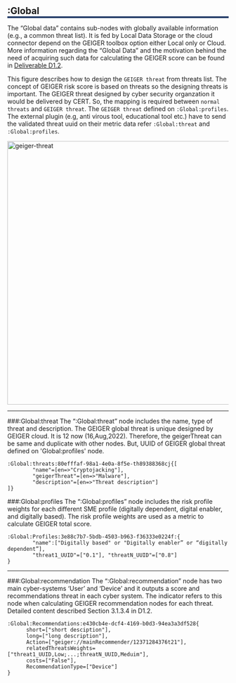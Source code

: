 <!--**
 @file
 @copyright FHNW Switzerland 2022, FHNW
 @authors JongGwan An [kman3212@gmail.com]
-->

#
<h2 style="box-shadow: 0px 4px 0px 0px #233c68;">:Global</h2>

The “Global data” contains sub-nodes with globally available information (e.g., a common threat list). It is fed by Local Data Storage or 
the cloud connector depend on the GEIGER toolbox option either Local only or Cloud. More information regarding the “Global Data” and the 
motivation behind the need of acquiring such data for calculating the GEIGER score can be found in [Deliverable D1.2]().

This figure describes how to design the `GEIGER threat` from threats list. The concept of GEIGER risk score is based on threats so the designing threats is 
important. The GEIGER threat designed by cyber security organzation it would be delivered by CERT. 
So, the mapping is required between `normal threats` and `GEIGER threat`. The `GEIGER threat` defined on `:Global:profiles`.
The external plugin (e.g, anti virous tool, educational tool etc.) have to send the validated threat uuid on their metric data refer `:Global:threat` and `:Global:profiles`.   

<img width="600" alt="geiger-threat" src="https://user-images.githubusercontent.com/15152117/184838984-cb99901c-8161-460f-8932-43a98c090681.png">

***    

###:Global:threat
The “:Global:threat” node includes the name, type of threat and description. The GEIGER global threat is unique designed by GEIGER cloud. It is 12 now (16,Aug,2022).
Therefore, the geigerThreat can be same and duplicate with other nodes. But, UUID of GEIGER global threat defined on 'Global:profiles' node.
```
:Global:threats:80efffaf-98a1-4e0a-8f5e-th89388368cj{[
		"name"=[en=>"Cryptojacking"],
		"geigerThreat"=[en=>"Malware"],
		"description"=[en=>"Threat description"]
]}
```

###:Global:profiles
The “:Global:profiles” node includes the risk profile weights for each different SME profile (digitally dependent, digital enabler, and digitally based). The risk profile weights are used as a metric to calculate GEIGER total score.
```
:Global:Profiles:3e88c7b7-5bdb-4503-b963-f36333e0224f:{ 
        "name":["Digitally based" or "Digitally enabler” or “digitally dependent”], 
        "threat1_UUID"=["0.1"], "threatN_UUID"=["0.8"]
}
```

***
###:Global:recommendation
The “:Global:recommendation” node has two main cyber-systems ‘User’ and ‘Device’ and it outputs a score and recommendations threat in each cyber system. The indicator refers to this node when calculating GEIGER recommendation nodes for each threat. Detailed content described Section 3.1.3.4 in D1.2.
```
:Global:Recommendations:e430cb4e-dcf4-4169-b0d3-94ea3a3df528{ 
      short=["short desciption"], 
      long=["long description"], 
      Action=["geiger://mainRecommender/12371284376t21"], 
      relatedThreatsWeights=["threat1_UUID,Low;...;threatN_UUID,Meduim"],
      costs=["False"], 
      RecommendationType=["Device"]
}
```